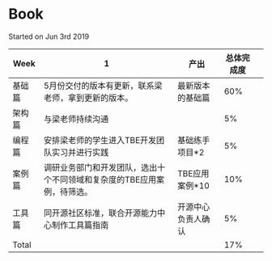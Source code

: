 # Book
Started on Jun 3rd 2019 

| Week   | 1                                                                       | 产出               | 总体完成度 |   |
|--------|-------------------------------------------------------------------------|--------------------|--------|---|
| 基础篇 | 5月份交付的版本有更新，联系梁老师，拿到更新的版本。                     | 最新版本的基础篇   | 60%    |   |
| 架构篇 | 与梁老师持续沟通                                                        |                    | 5%     |   |
| 编程篇 | 安排梁老师的学生进入TBE开发团队实习并进行实践                           | 基础练手项目*2     | 5%     |   |
| 案例篇 | 调研业务部门和开发团队，选出十个不同领域和复杂度的TBE应用案例，待筛选。 | TBE应用案例*10     | 10%    |   |
| 工具篇 | 同开源社区标准，联合开源能力中心制作工具篇指南                          | 开源中心负责人确认 | 5%     |   |
| Total  |                                                                         |                    | 17%    |   |


